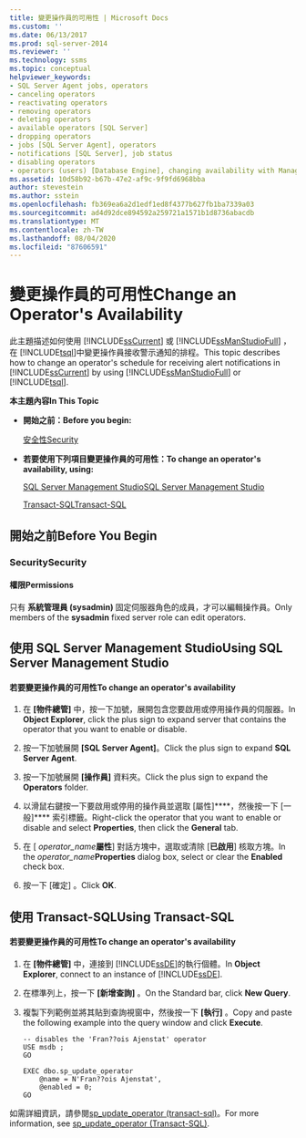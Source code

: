 ```yaml
---
title: 變更操作員的可用性 | Microsoft Docs
ms.custom: ''
ms.date: 06/13/2017
ms.prod: sql-server-2014
ms.reviewer: ''
ms.technology: ssms
ms.topic: conceptual
helpviewer_keywords:
- SQL Server Agent jobs, operators
- canceling operators
- reactivating operators
- removing operators
- deleting operators
- available operators [SQL Server]
- dropping operators
- jobs [SQL Server Agent], operators
- notifications [SQL Server], job status
- disabling operators
- operators (users) [Database Engine], changing availability with Management Studio
ms.assetid: 10d58b92-b67b-47e2-af9c-9f9fd6968bba
author: stevestein
ms.author: sstein
ms.openlocfilehash: fb369ea6a2d1edf1ed8f4377b627fb1ba7339a03
ms.sourcegitcommit: ad4d92dce894592a259721a1571b1d8736abacdb
ms.translationtype: MT
ms.contentlocale: zh-TW
ms.lasthandoff: 08/04/2020
ms.locfileid: "87606591"
---
```

# <a name="change-an-operator39s-availability"></a><span data-ttu-id="c2658-102">變更操作員的可用性</span><span class="sxs-lookup"><span data-stu-id="c2658-102">Change an Operator&#39;s Availability</span></span>
  <span data-ttu-id="c2658-103">此主題描述如何使用 [!INCLUDE[ssCurrent](../../includes/sscurrent-md.md)] 或 [!INCLUDE[ssManStudioFull](../../includes/ssmanstudiofull-md.md)] ，在 [!INCLUDE[tsql](../../includes/tsql-md.md)]中變更操作員接收警示通知的排程。</span><span class="sxs-lookup"><span data-stu-id="c2658-103">This topic describes how to change an operator's schedule for receiving alert notifications in [!INCLUDE[ssCurrent](../../includes/sscurrent-md.md)] by using [!INCLUDE[ssManStudioFull](../../includes/ssmanstudiofull-md.md)] or [!INCLUDE[tsql](../../includes/tsql-md.md)].</span></span>  
  
 <span data-ttu-id="c2658-104">**本主題內容**</span><span class="sxs-lookup"><span data-stu-id="c2658-104">**In This Topic**</span></span>  
  
-   <span data-ttu-id="c2658-105">**開始之前：**</span><span class="sxs-lookup"><span data-stu-id="c2658-105">**Before you begin:**</span></span>  
  
     [<span data-ttu-id="c2658-106">安全性</span><span class="sxs-lookup"><span data-stu-id="c2658-106">Security</span></span>](#Security)  
  
-   <span data-ttu-id="c2658-107">**若要使用下列項目變更操作員的可用性：**</span><span class="sxs-lookup"><span data-stu-id="c2658-107">**To change an operator's availability, using:**</span></span>  
  
     [<span data-ttu-id="c2658-108">SQL Server Management Studio</span><span class="sxs-lookup"><span data-stu-id="c2658-108">SQL Server Management Studio</span></span>](#SSMSProcedure)  
  
     [<span data-ttu-id="c2658-109">Transact-SQL</span><span class="sxs-lookup"><span data-stu-id="c2658-109">Transact-SQL</span></span>](#TsqlProcedure)  
  
##  <a name="before-you-begin"></a><a name="BeforeYouBegin"></a> <span data-ttu-id="c2658-110">開始之前</span><span class="sxs-lookup"><span data-stu-id="c2658-110">Before You Begin</span></span>  
  
###  <a name="security"></a><a name="Security"></a> <span data-ttu-id="c2658-111">Security</span><span class="sxs-lookup"><span data-stu-id="c2658-111">Security</span></span>  
  
####  <a name="permissions"></a><a name="Permissions"></a> <span data-ttu-id="c2658-112">權限</span><span class="sxs-lookup"><span data-stu-id="c2658-112">Permissions</span></span>  
 <span data-ttu-id="c2658-113">只有 **系統管理員 (sysadmin)** 固定伺服器角色的成員，才可以編輯操作員。</span><span class="sxs-lookup"><span data-stu-id="c2658-113">Only members of the **sysadmin** fixed server role can edit operators.</span></span>  
  
##  <a name="using-sql-server-management-studio"></a><a name="SSMSProcedure"></a> <span data-ttu-id="c2658-114">使用 SQL Server Management Studio</span><span class="sxs-lookup"><span data-stu-id="c2658-114">Using SQL Server Management Studio</span></span>  
  
#### <a name="to-change-an-operators-availability"></a><span data-ttu-id="c2658-115">若要變更操作員的可用性</span><span class="sxs-lookup"><span data-stu-id="c2658-115">To change an operator's availability</span></span>  
  
1.  <span data-ttu-id="c2658-116">在 **[物件總管]** 中，按一下加號，展開包含您要啟用或停用操作員的伺服器。</span><span class="sxs-lookup"><span data-stu-id="c2658-116">In **Object Explorer**, click the plus sign to expand server that contains the operator that you want to enable or disable.</span></span>  
  
2.  <span data-ttu-id="c2658-117">按一下加號展開 **[SQL Server Agent]**。</span><span class="sxs-lookup"><span data-stu-id="c2658-117">Click the plus sign to expand **SQL Server Agent**.</span></span>  
  
3.  <span data-ttu-id="c2658-118">按一下加號展開 **[操作員]** 資料夾。</span><span class="sxs-lookup"><span data-stu-id="c2658-118">Click the plus sign to expand the **Operators** folder.</span></span>  
  
4.  <span data-ttu-id="c2658-119">以滑鼠右鍵按一下要啟用或停用的操作員並選取 [屬性]\*\*\*\*，然後按一下 [一般]\*\*\*\* 索引標籤。</span><span class="sxs-lookup"><span data-stu-id="c2658-119">Right-click the operator that you want to enable or disable and select **Properties**, then click the **General** tab.</span></span>  
  
5.  <span data-ttu-id="c2658-120">在 [ _operator_name_**屬性**] 對話方塊中，選取或清除 [**已啟用**] 核取方塊。</span><span class="sxs-lookup"><span data-stu-id="c2658-120">In the _operator_name_**Properties** dialog box, select or clear the **Enabled** check box.</span></span>  
  
6.  <span data-ttu-id="c2658-121">按一下 [確定]  。</span><span class="sxs-lookup"><span data-stu-id="c2658-121">Click **OK**.</span></span>  
  
##  <a name="using-transact-sql"></a><a name="TsqlProcedure"></a> <span data-ttu-id="c2658-122">使用 Transact-SQL</span><span class="sxs-lookup"><span data-stu-id="c2658-122">Using Transact-SQL</span></span>  
  
#### <a name="to-change-an-operators-availability"></a><span data-ttu-id="c2658-123">若要變更操作員的可用性</span><span class="sxs-lookup"><span data-stu-id="c2658-123">To change an operator's availability</span></span>  
  
1.  <span data-ttu-id="c2658-124">在 **[物件總管]** 中，連接到 [!INCLUDE[ssDE](../../includes/ssde-md.md)]的執行個體。</span><span class="sxs-lookup"><span data-stu-id="c2658-124">In **Object Explorer**, connect to an instance of [!INCLUDE[ssDE](../../includes/ssde-md.md)].</span></span>  
  
2.  <span data-ttu-id="c2658-125">在標準列上，按一下 **[新增查詢]** 。</span><span class="sxs-lookup"><span data-stu-id="c2658-125">On the Standard bar, click **New Query**.</span></span>  
  
3.  <span data-ttu-id="c2658-126">複製下列範例並將其貼到查詢視窗中，然後按一下 **[執行]** 。</span><span class="sxs-lookup"><span data-stu-id="c2658-126">Copy and paste the following example into the query window and click **Execute**.</span></span>  
  
    ```  
    -- disables the 'Fran??ois Ajenstat' operator  
    USE msdb ;  
    GO  
  
    EXEC dbo.sp_update_operator   
        @name = N'Fran??ois Ajenstat',  
        @enabled = 0;  
    GO  
    ```  
  
 <span data-ttu-id="c2658-127">如需詳細資訊，請參閱[sp_update_operator &#40;transact-sql&#41;](/sql/relational-databases/system-stored-procedures/sp-update-operator-transact-sql)。</span><span class="sxs-lookup"><span data-stu-id="c2658-127">For more information, see [sp_update_operator &#40;Transact-SQL&#41;](/sql/relational-databases/system-stored-procedures/sp-update-operator-transact-sql).</span></span>  
  
  
